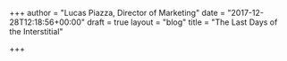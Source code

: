 +++
author = "Lucas Piazza, Director of Marketing"
date = "2017-12-28T12:18:56+00:00"
draft = true
layout = "blog"
title = "The Last Days of the Interstitial"

+++
